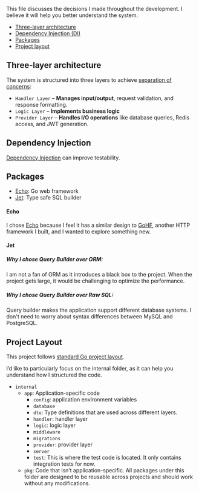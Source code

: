 This file discusses the decisions I made throughout the development. I believe it will help you better understand the system.

- [Three-layer architecture](#three-layer-architecture)
- [Dependency Injection (DI)](#dependency-injection)
- [Packages](#packages)
- [Project layout](#project-layout)

## Three-layer architecture

The system is structured into three layers to achieve [separation of concerns](https://en.wikipedia.org/wiki/Separation_of_concerns):

- `Handler Layer` – **Manages input/output**, request validation, and response formatting.
- `Logic Layer` – **Implements business logic**
- `Provider Layer` – **Handles I/O operations** like database queries, Redis access, and JWT generation.

## Dependency Injection

[Dependency Injection](https://en.wikipedia.org/wiki/Dependency_injection) can improve testability.

## Packages

- [Echo](#echo): Go web framework
- [Jet](#jet): Type safe SQL builder

#### Echo

I chose [Echo](https://echo.labstack.com/) because I feel it has a similar design to [GoHF](https://github.com/gohf-http/gohf), another HTTP framework I built, and I wanted to explore something new.

#### Jet

##### Why I chose Query Builder over ORM:

I am not a fan of ORM as it introduces a black box to the project. When the project gets large, it would be challenging to optimize the performance.

##### Why I chose Query Builder over Raw SQL:

Query builder makes the application support different database systems. I don't need to worry about syntax differences between MySQL and PostgreSQL.

## Project Layout

This project follows [standard Go project layout](https://github.com/golang-standards/project-layout).

I’d like to particularly focus on the internal folder, as it can help you understand how I structured the code.

- `internal`
  - `app`: Application-specific code
    - `config`: application environment variables
    - `database`
    - `dto`: Type definitions that are used across different layers.
    - `handler`: handler layer
    - `logic`: logic layer
    - `middleware`
    - `migrations`
    - `provider`: provider layer
    - `server`
    - `test`: This is where the test code is located. It only contains integration tests for now.
  - `pkg`: Code that isn’t application-specific. All packages under this folder are designed to be reusable across projects and should work without any modifications.
